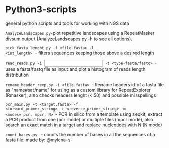 # Python3-scripts
general python scripts and tools for working with NGS data

<code>AnalyzeLandscapes.py</code>-plot repetitive landscapes using a RepeatMasker divsum output (AnalyzeLandscapes.py -h to see all options).

<code>pick_fasta_lenght.py -f <file.fasta> -l <int_length> </code>- filters sequences keeping those above a desired length

<code>read_reads.py -i <input> -t <type-fasta/fastq> </code>- uses a fasta/fastq file as input and plot a histogram of reads length distribution

<code>rename_header_rexp.py -i <file.fasta> </code>- Rename headers id of a fasta file as "name#sat/name" for using as a custom library for RepeatExplorer (Rmasker), also checks headers lenght (< 50) and possible misspellings

<code>pcr_main.py -t <target.fasta> -f <forward_primer_string> -r <reverse_primer_string> -m <modes= pcr, mpcr, N> </code>- PCR in silico from a template using seqkit, extract a PCR product from one (pcr mode) or multiple files (mpcr mode), also search an exact match in a target and replace nucleotides with N (N mode)

<code>count_bases.py </code> - counts the number of bases in all the sequences of a fasta file. made by: @mylena-s 


